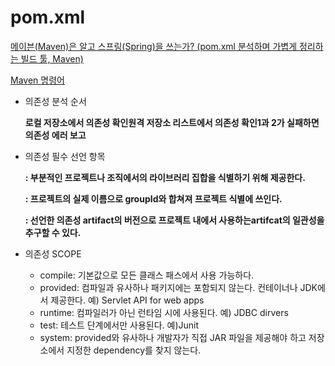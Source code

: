 # pom.xml

[메이븐(Maven)은 알고 스프링(Spring)을 쓰는가? (pom.xml 분석하며 가볍게 정리하는 빌드 툴, Maven)](https://jeong-pro.tistory.com/168)

[Maven 명령어](https://www.notion.so/fe770f08d42c45119ee45651bef639cd)

- 의존성 분석 순서

    **로컬 저장소에서 의존성 확인원격 저장소 리스트에서 의존성 확인1과 2가 실패하면 의존성 에러 보고**

- 의존성 필수 선언 항목

    **<groupId>: 부분적인 프로젝트나 조직에서의 라이브러리 집합을 식별하기 위해 제공한다.**

    **<artifactId>: 프로젝트의 실제 이름으로 groupId와 합쳐져 프로젝트 식별에 쓰인다.**

    **<version>: 선언한 의존성 artifact의 버전으로 프로젝트 내에서 사용하는artifcat의 일관성을 추구할 수 있다.**

- 의존성 SCOPE
    - compile: 기본값으로 모든 클래스 패스에서 사용 가능하다.
    - provided: 컴파일과 유사하나 패키지에는 포함되지 않는다. 컨테이너나 JDK에서 제공한다. 예) Servlet API for web apps
    - runtime: 컴파일러가 아닌 런타임 시에 사용된다. 예) JDBC dirvers
    - test: 테스트 단계에서만 사용된다. 예)Junit
    - system: provided와 유사하나 개발자가 직접 JAR 파일을 제공해야 하고 저장소에서 지정한 dependency를 찾지 않는다.